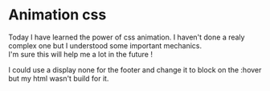 # Animation css

Today I have learned the power of css animation. I haven't done a realy complex one but
I understood some important mechanics.  
I'm sure this will help me a lot in the future !

I could use a display none for the footer and change it to block on the :hover but my html wasn't build for it. 
